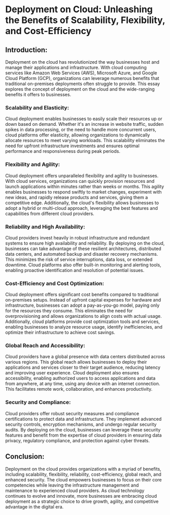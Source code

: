 # Deployment on Cloud: Unleashing the Benefits of Scalability, Flexibility, and Cost-Efficiency

## Introduction:
Deployment on the cloud has revolutionized the way businesses host and manage their applications and infrastructure. With cloud computing services like Amazon Web Services (AWS), Microsoft Azure, and Google Cloud Platform (GCP), organizations can leverage numerous benefits that traditional on-premises deployments often struggle to provide. This essay explores the concept of deployment on the cloud and the wide-ranging benefits it offers to businesses.

### Scalability and Elasticity:
Cloud deployment enables businesses to easily scale their resources up or down based on demand. Whether it's an increase in website traffic, sudden spikes in data processing, or the need to handle more concurrent users, cloud platforms offer elasticity, allowing organizations to dynamically allocate resources to meet varying workloads. This scalability eliminates the need for upfront infrastructure investments and ensures optimal performance and responsiveness during peak periods.

### Flexibility and Agility:
Cloud deployment offers unparalleled flexibility and agility to businesses. With cloud services, organizations can quickly provision resources and launch applications within minutes rather than weeks or months. This agility enables businesses to respond swiftly to market changes, experiment with new ideas, and rapidly release products and services, giving them a competitive edge. Additionally, the cloud's flexibility allows businesses to adopt a hybrid or multi-cloud approach, leveraging the best features and capabilities from different cloud providers.

### Reliability and High Availability:
Cloud providers invest heavily in robust infrastructure and redundant systems to ensure high availability and reliability. By deploying on the cloud, businesses can take advantage of these resilient architectures, distributed data centers, and automated backup and disaster recovery mechanisms. This minimizes the risk of service interruptions, data loss, or extended downtime. Cloud platforms also offer built-in monitoring and alerting tools, enabling proactive identification and resolution of potential issues.

### Cost-Efficiency and Cost Optimization:
Cloud deployment offers significant cost benefits compared to traditional on-premises setups. Instead of upfront capital expenses for hardware and infrastructure, businesses can adopt a pay-as-you-go model, paying only for the resources they consume. This eliminates the need for overprovisioning and allows organizations to align costs with actual usage. Additionally, cloud platforms provide cost optimization tools and services, enabling businesses to analyze resource usage, identify inefficiencies, and optimize their infrastructure to achieve cost savings.

### Global Reach and Accessibility:
Cloud providers have a global presence with data centers distributed across various regions. This global reach allows businesses to deploy their applications and services closer to their target audience, reducing latency and improving user experience. Cloud deployment also ensures accessibility, enabling authorized users to access applications and data from anywhere, at any time, using any device with an internet connection. This facilitates remote work, collaboration, and enhances productivity.

### Security and Compliance:
Cloud providers offer robust security measures and compliance certifications to protect data and infrastructure. They implement advanced security controls, encryption mechanisms, and undergo regular security audits. By deploying on the cloud, businesses can leverage these security features and benefit from the expertise of cloud providers in ensuring data privacy, regulatory compliance, and protection against cyber threats.

## Conclusion:
Deployment on the cloud provides organizations with a myriad of benefits, including scalability, flexibility, reliability, cost-efficiency, global reach, and enhanced security. The cloud empowers businesses to focus on their core competencies while leaving the infrastructure management and maintenance to experienced cloud providers. As cloud technology continues to evolve and innovate, more businesses are embracing cloud deployment as a strategic choice to drive growth, agility, and competitive advantage in the digital era.
